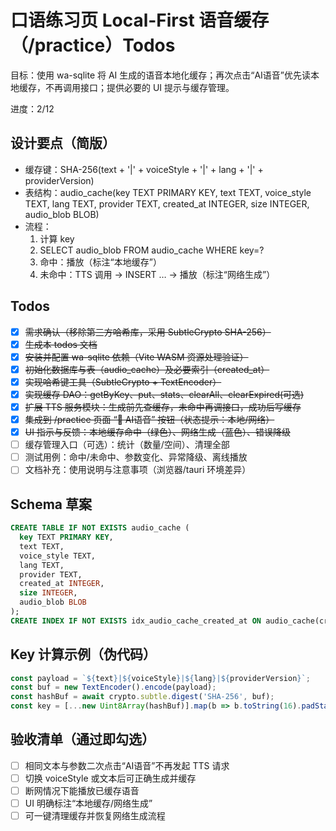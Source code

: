 # 口语练习页 Local-First 语音缓存（/practice）Todos

目标：使用 wa-sqlite 将 AI 生成的语音本地化缓存；再次点击“AI语音”优先读本地缓存，不再调用接口；提供必要的 UI 提示与缓存管理。

进度：2/12

## 设计要点（简版）
- 缓存键：SHA-256(text + '|' + voiceStyle + '|' + lang + '|' + providerVersion)
- 表结构：audio_cache(key TEXT PRIMARY KEY, text TEXT, voice_style TEXT, lang TEXT, provider TEXT, created_at INTEGER, size INTEGER, audio_blob BLOB)
- 流程：
  1) 计算 key
  2) SELECT audio_blob FROM audio_cache WHERE key=?
  3) 命中：播放（标注“本地缓存”）
  4) 未命中：TTS 调用 → INSERT … → 播放（标注“网络生成”）

## Todos
- [x] ~~需求确认（移除第三方哈希库，采用 SubtleCrypto SHA-256）~~
- [x] ~~生成本 todos 文档~~
- [x] ~~安装并配置 wa-sqlite 依赖（Vite WASM 资源处理验证）~~
- [x] ~~初始化数据库与表（audio_cache）及必要索引（created_at）~~
- [x] ~~实现哈希键工具（SubtleCrypto + TextEncoder）~~
- [x] ~~实现缓存 DAO：getByKey、put、stats、clearAll、clearExpired(可选)~~
- [x] ~~扩展 TTS 服务模块：生成前先查缓存，未命中再调接口，成功后写缓存~~
- [x] ~~集成到 /practice 页面 “🤖 AI语音” 按钮（状态提示：本地/网络）~~
- [x] ~~UI 指示与反馈：本地缓存命中（绿色）、网络生成（蓝色）、错误降级~~
- [ ] 缓存管理入口（可选）：统计（数量/空间）、清理全部
- [ ] 测试用例：命中/未命中、参数变化、异常降级、离线播放
- [ ] 文档补充：使用说明与注意事项（浏览器/tauri 环境差异）

## Schema 草案
```sql
CREATE TABLE IF NOT EXISTS audio_cache (
  key TEXT PRIMARY KEY,
  text TEXT,
  voice_style TEXT,
  lang TEXT,
  provider TEXT,
  created_at INTEGER,
  size INTEGER,
  audio_blob BLOB
);
CREATE INDEX IF NOT EXISTS idx_audio_cache_created_at ON audio_cache(created_at);
```

## Key 计算示例（伪代码）
```ts
const payload = `${text}|${voiceStyle}|${lang}|${providerVersion}`;
const buf = new TextEncoder().encode(payload);
const hashBuf = await crypto.subtle.digest('SHA-256', buf);
const key = [...new Uint8Array(hashBuf)].map(b => b.toString(16).padStart(2, '0')).join('');
```

## 验收清单（通过即勾选）
- [ ] 相同文本与参数二次点击“AI语音”不再发起 TTS 请求
- [ ] 切换 voiceStyle 或文本后可正确生成并缓存
- [ ] 断网情况下能播放已缓存语音
- [ ] UI 明确标注“本地缓存/网络生成”
- [ ] 可一键清理缓存并恢复网络生成流程